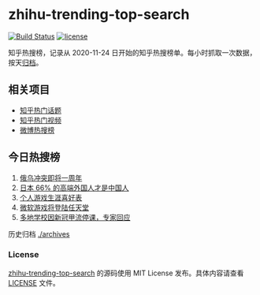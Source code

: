 # zhihu-trending-top-search

[![Build Status](https://github.com/justjavac/zhihu-trending-top-search/workflows/ci/badge.svg?branch=main)](https://github.com/justjavac/zhihu-trending-top-search/actions)
[![license](https://img.shields.io/github/license/justjavac/zhihu-trending-top-search)](https://github.com/justjavac/zhihu-trending-top-search/blob/main/LICENSE)

知乎热搜榜，记录从 2020-11-24 日开始的知乎热搜榜单。每小时抓取一次数据，按天[归档](./archives)。

## 相关项目

- [知乎热门话题](https://github.com/justjavac/zhihu-trending-hot-questions)
- [知乎热门视频](https://github.com/justjavac/zhihu-trending-hot-video)
- [微博热搜榜](https://github.com/justjavac/weibo-trending-hot-search)

## 今日热搜榜

<!-- BEGIN -->
<!-- 最后更新时间 Wed Feb 22 2023 07:07:48 GMT+0800 (China Standard Time) -->

1. [俄乌冲突即将一周年](https://www.zhihu.com/search?q=%E4%BF%84%E4%B9%8C%E5%86%B2%E7%AA%81%E5%8D%B3%E5%B0%86%E4%B8%80%E5%91%A8%E5%B9%B4)
1. [日本 66% 的高端外国人才是中国人](https://www.zhihu.com/search?q=%E6%97%A5%E6%9C%AC%2066%25%20%E7%9A%84%E9%AB%98%E7%AB%AF%E5%A4%96%E5%9B%BD%E4%BA%BA%E6%89%8D%E6%98%AF%E4%B8%AD%E5%9B%BD%E4%BA%BA)
1. [个人游戏生涯喜好表](https://www.zhihu.com/search?q=%E4%B8%AA%E4%BA%BA%E6%B8%B8%E6%88%8F%E7%94%9F%E6%B6%AF%E5%96%9C%E5%A5%BD%E8%A1%A8)
1. [微软游戏将登陆任天堂](https://www.zhihu.com/search?q=%E5%BE%AE%E8%BD%AF%E6%B8%B8%E6%88%8F%E5%B0%86%E7%99%BB%E9%99%86%E4%BB%BB%E5%A4%A9%E5%A0%82)
1. [多地学校因新冠甲流停课，专家回应](https://www.zhihu.com/search?q=%E5%A4%9A%E5%9C%B0%E5%AD%A6%E6%A0%A1%E5%9B%A0%E6%96%B0%E5%86%A0%E7%94%B2%E6%B5%81%E5%81%9C%E8%AF%BE%EF%BC%8C%E4%B8%93%E5%AE%B6%E5%9B%9E%E5%BA%94)

<!-- END -->

历史归档 [./archives](./archives)

### License

[zhihu-trending-top-search](https://github.com/justjavac/zhihu-trending-top-search) 的源码使用 MIT License
发布。具体内容请查看 [LICENSE](./LICENSE) 文件。
